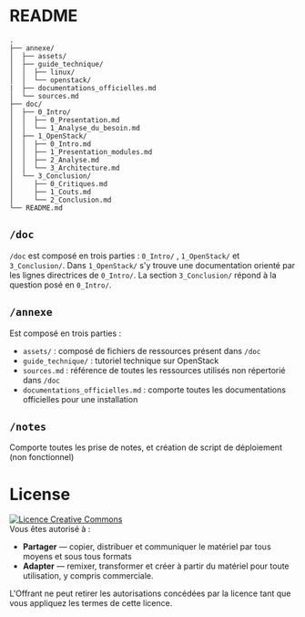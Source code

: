 # README

> 

```
.
├── annexe/
│  ├── assets/
│  ├── guide_technique/
│  │  ├── linux/
│  │  └── openstack/
|  ├── documentations_officielles.md
│  └── sources.md
├── doc/
│  ├── 0_Intro/
│  │  ├── 0_Presentation.md
│  │  └── 1_Analyse_du_besoin.md
│  ├── 1_OpenStack/
│  │  ├── 0_Intro.md
│  │  ├── 1_Presentation_modules.md
│  │  ├── 2_Analyse.md
│  │  └── 3_Architecture.md
│  └── 3_Conclusion/
│     ├── 0_Critiques.md
│     ├── 1_Couts.md
│     └── 2_Conclusion.md
└── README.md
```

## `/doc`

`/doc` est composé en trois parties : `0_Intro/` , `1_OpenStack/` et `3_Conclusion/`. Dans `1_OpenStack/` s'y trouve une documentation orienté par les lignes directrices de `0_Intro/`. La section `3_Conclusion/` répond à la question posé en `0_Intro/`.

## `/annexe`

Est composé en trois parties :
- `assets/` : composé de fichiers de ressources présent dans `/doc`
- `guide_technique/` : tutoriel technique sur OpenStack
- `sources.md` : référence de toutes les ressources utilisés non répertorié dans `/doc`
- `documentations_officielles.md` : comporte toutes les documentations officielles pour une installation

## `/notes`
Comporte toutes les prise de notes, et création de script de déploiement (non fonctionnel)

# License
<a rel="license" href="http://creativecommons.org/licenses/by/3.0/"><img alt="Licence Creative Commons" style="border-width:0" src="https://i.creativecommons.org/l/by/3.0/88x31.png" /></a>  
Vous êtes autorisé à :  
- **Partager** — copier, distribuer et communiquer le matériel par tous moyens et sous tous formats
- **Adapter** — remixer, transformer et créer à partir du matériel
pour toute utilisation, y compris commerciale.  

L'Offrant ne peut retirer les autorisations concédées par la licence tant que vous appliquez les termes de cette licence.  
  
